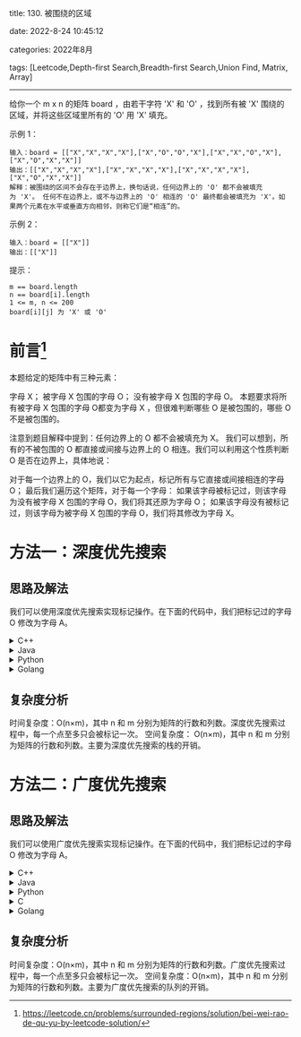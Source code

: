 title: 130. 被围绕的区域

date: 2022-8-24 10:45:12

categories: 2022年8月

tags: [Leetcode,Depth-first Search,Breadth-first Search,Union Find, Matrix, Array]

---

给你一个 m x n 的矩阵 board ，由若干字符 'X' 和 'O' ，找到所有被 'X' 围绕的区域，并将这些区域里所有的 'O' 用 'X' 填充。

<!-- more -->



示例 1：


    输入：board = [["X","X","X","X"],["X","O","O","X"],["X","X","O","X"],["X","O","X","X"]]
    输出：[["X","X","X","X"],["X","X","X","X"],["X","X","X","X"],["X","O","X","X"]]
    解释：被围绕的区间不会存在于边界上，换句话说，任何边界上的 'O' 都不会被填充为 'X'。 任何不在边界上，或不与边界上的 'O' 相连的 'O' 最终都会被填充为 'X'。如果两个元素在水平或垂直方向相邻，则称它们是“相连”的。
示例 2：

    输入：board = [["X"]]
    输出：[["X"]]


提示：
    
    m == board.length
    n == board[i].length
    1 <= m, n <= 200
    board[i][j] 为 'X' 或 'O'
    

# 前言[^1]

本题给定的矩阵中有三种元素：

字母 X；
被字母 X 包围的字母 O；
没有被字母 X 包围的字母 O。
本题要求将所有被字母 X 包围的字母 O都变为字母 X ，但很难判断哪些 O 是被包围的，哪些 O 不是被包围的。

注意到题目解释中提到：任何边界上的 O 都不会被填充为 X。 我们可以想到，所有的不被包围的 O 都直接或间接与边界上的 O 相连。我们可以利用这个性质判断 O 是否在边界上，具体地说：

对于每一个边界上的 O，我们以它为起点，标记所有与它直接或间接相连的字母 O；
最后我们遍历这个矩阵，对于每一个字母：
如果该字母被标记过，则该字母为没有被字母 X 包围的字母 O，我们将其还原为字母 O；
如果该字母没有被标记过，则该字母为被字母 X 包围的字母 O，我们将其修改为字母 X。
# 方法一：深度优先搜索

## 思路及解法

我们可以使用深度优先搜索实现标记操作。在下面的代码中，我们把标记过的字母 O 修改为字母 A。



<details>
    <summary>C++</summary>

```
class Solution {
public:
    int n, m;

    void dfs(vector<vector<char>>& board, int x, int y) {
        if (x < 0 || x >= n || y < 0 || y >= m || board[x][y] != 'O') {
            return;
        }
        board[x][y] = 'A';
        dfs(board, x + 1, y);
        dfs(board, x - 1, y);
        dfs(board, x, y + 1);
        dfs(board, x, y - 1);
    }

    void solve(vector<vector<char>>& board) {
        n = board.size();
        if (n == 0) {
            return;
        }
        m = board[0].size();
        for (int i = 0; i < n; i++) {
            dfs(board, i, 0);
            dfs(board, i, m - 1);
        }
        for (int i = 1; i < m - 1; i++) {
            dfs(board, 0, i);
            dfs(board, n - 1, i);
        }
        for (int i = 0; i < n; i++) {
            for (int j = 0; j < m; j++) {
                if (board[i][j] == 'A') {
                    board[i][j] = 'O';
                } else if (board[i][j] == 'O') {
                    board[i][j] = 'X';
                }
            }
        }
    }
};


```
</details>



<details>
    <summary>Java</summary>

```

class Solution {
    int n, m;

    public void solve(char[][] board) {
        n = board.length;
        if (n == 0) {
            return;
        }
        m = board[0].length;
        for (int i = 0; i < n; i++) {
            dfs(board, i, 0);
            dfs(board, i, m - 1);
        }
        for (int i = 1; i < m - 1; i++) {
            dfs(board, 0, i);
            dfs(board, n - 1, i);
        }
        for (int i = 0; i < n; i++) {
            for (int j = 0; j < m; j++) {
                if (board[i][j] == 'A') {
                    board[i][j] = 'O';
                } else if (board[i][j] == 'O') {
                    board[i][j] = 'X';
                }
            }
        }
    }

    public void dfs(char[][] board, int x, int y) {
        if (x < 0 || x >= n || y < 0 || y >= m || board[x][y] != 'O') {
            return;
        }
        board[x][y] = 'A';
        dfs(board, x + 1, y);
        dfs(board, x - 1, y);
        dfs(board, x, y + 1);
        dfs(board, x, y - 1);
    }
}

```
</details>



<details>
    <summary>Python</summary>

```

class Solution:
    def solve(self, board: List[List[str]]) -> None:
        if not board:
            return
        
        n, m = len(board), len(board[0])

        def dfs(x, y):
            if not 0 <= x < n or not 0 <= y < m or board[x][y] != 'O':
                return
            
            board[x][y] = "A"
            dfs(x + 1, y)
            dfs(x - 1, y)
            dfs(x, y + 1)
            dfs(x, y - 1)
        
        for i in range(n):
            dfs(i, 0)
            dfs(i, m - 1)
        
        for i in range(m - 1):
            dfs(0, i)
            dfs(n - 1, i)
        
        for i in range(n):
            for j in range(m):
                if board[i][j] == "A":
                    board[i][j] = "O"
                elif board[i][j] == "O":
                    board[i][j] = "X"


```
</details>



<details>
    <summary>Golang</summary>

```
var n, m int

func solve(board [][]byte)  {
    if len(board) == 0 || len(board[0]) == 0 {
        return
    }
    n, m = len(board), len(board[0])
    for i := 0; i < n; i++ {
        dfs(board, i, 0)
        dfs(board, i, m - 1)
    }
    for i := 1; i < m - 1; i++ {
        dfs(board, 0, i)
        dfs(board, n - 1, i)
    }
    for i := 0; i < n; i++ {
        for j := 0; j < m; j++ {
            if board[i][j] == 'A' {
                board[i][j] = 'O'
            } else if board[i][j] == 'O' {
                board[i][j] = 'X'
            }
        }
    }
}

func dfs(board [][]byte, x, y int) {
    if x < 0 || x >= n || y < 0 || y >= m || board[x][y] != 'O' {
        return
    }
    board[x][y] = 'A'
    dfs(board, x + 1, y)
    dfs(board, x - 1, y)
    dfs(board, x, y + 1)
    dfs(board, x, y - 1)
}


```
</details>


## 复杂度分析

时间复杂度：O(n×m)，其中 n 和 m 分别为矩阵的行数和列数。深度优先搜索过程中，每一个点至多只会被标记一次。
空间复杂度：
O(n×m)，其中 n 和 m 分别为矩阵的行数和列数。主要为深度优先搜索的栈的开销。
# 方法二：广度优先搜索

## 思路及解法

我们可以使用广度优先搜索实现标记操作。在下面的代码中，我们把标记过的字母 O 修改为字母 A。


<details>
    <summary>C++</summary>

```

class Solution {
public:
    const int dx[4] = {1, -1, 0, 0};
    const int dy[4] = {0, 0, 1, -1};

    void solve(vector<vector<char>>& board) {
        int n = board.size();
        if (n == 0) {
            return;
        }
        int m = board[0].size();
        queue<pair<int, int>> que;
        for (int i = 0; i < n; i++) {
            if (board[i][0] == 'O') {
                que.emplace(i, 0);
                board[i][0] = 'A';
            }
            if (board[i][m - 1] == 'O') {
                que.emplace(i, m - 1);
                board[i][m - 1] = 'A';
            }
        }
        for (int i = 1; i < m - 1; i++) {
            if (board[0][i] == 'O') {
                que.emplace(0, i);
                board[0][i] = 'A';
            }
            if (board[n - 1][i] == 'O') {
                que.emplace(n - 1, i);
                board[n - 1][i] = 'A';
            }
        }
        while (!que.empty()) {
            int x = que.front().first, y = que.front().second;
            que.pop();
            for (int i = 0; i < 4; i++) {
                int mx = x + dx[i], my = y + dy[i];
                if (mx < 0 || my < 0 || mx >= n || my >= m || board[mx][my] != 'O') {
                    continue;
                }
                que.emplace(mx, my);
                board[mx][my] = 'A';
            }
        }
        for (int i = 0; i < n; i++) {
            for (int j = 0; j < m; j++) {
                if (board[i][j] == 'A') {
                    board[i][j] = 'O';
                } else if (board[i][j] == 'O') {
                    board[i][j] = 'X';
                }
            }
        }
    }
};

```
</details>



<details>
    <summary>Java</summary>

```


class Solution {
    int[] dx = {1, -1, 0, 0};
    int[] dy = {0, 0, 1, -1};

    public void solve(char[][] board) {
        int n = board.length;
        if (n == 0) {
            return;
        }
        int m = board[0].length;
        Queue<int[]> queue = new LinkedList<int[]>();
        for (int i = 0; i < n; i++) {
            if (board[i][0] == 'O') {
                queue.offer(new int[]{i, 0});
                board[i][0] = 'A';
            }
            if (board[i][m - 1] == 'O') {
                queue.offer(new int[]{i, m - 1});
                board[i][m - 1] = 'A';
            }
        }
        for (int i = 1; i < m - 1; i++) {
            if (board[0][i] == 'O') {
                queue.offer(new int[]{0, i});
                board[0][i] = 'A';
            }
            if (board[n - 1][i] == 'O') {
                queue.offer(new int[]{n - 1, i});
                board[n - 1][i] = 'A';
            }
        }
        while (!queue.isEmpty()) {
            int[] cell = queue.poll();
            int x = cell[0], y = cell[1];
            for (int i = 0; i < 4; i++) {
                int mx = x + dx[i], my = y + dy[i];
                if (mx < 0 || my < 0 || mx >= n || my >= m || board[mx][my] != 'O') {
                    continue;
                }
                queue.offer(new int[]{mx, my});
                board[mx][my] = 'A';
            }
        }
        for (int i = 0; i < n; i++) {
            for (int j = 0; j < m; j++) {
                if (board[i][j] == 'A') {
                    board[i][j] = 'O';
                } else if (board[i][j] == 'O') {
                    board[i][j] = 'X';
                }
            }
        }
    }
}
```
</details>



<details>
    <summary>Python</summary>

```

class Solution:
    def solve(self, board: List[List[str]]) -> None:
        if not board:
            return
        
        n, m = len(board), len(board[0])
        que = collections.deque()
        for i in range(n):
            if board[i][0] == "O":
                que.append((i, 0))
                board[i][0] = "A"
            if board[i][m - 1] == "O":
                que.append((i, m - 1))
                board[i][m - 1] = "A"
        for i in range(m - 1):
            if board[0][i] == "O":
                que.append((0, i))
                board[0][i] = "A"
            if board[n - 1][i] == "O":
                que.append((n - 1, i))
                board[n - 1][i] = "A"
        
        while que:
            x, y = que.popleft()
            for mx, my in [(x - 1, y), (x + 1, y), (x, y - 1), (x, y + 1)]:
                if 0 <= mx < n and 0 <= my < m and board[mx][my] == "O":
                    que.append((mx, my))
                    board[mx][my] = "A"
        
        for i in range(n):
            for j in range(m):
                if board[i][j] == "A":
                    board[i][j] = "O"
                elif board[i][j] == "O":
                    board[i][j] = "X"


```
</details>


<details>
    <summary>C</summary>

```

const int dx[4] = {1, -1, 0, 0};
const int dy[4] = {0, 0, 1, -1};

void solve(char** board, int boardSize, int* boardColSize) {
    int n = boardSize;
    if (n == 0) {
        return;
    }
    int m = boardColSize[0];

    int** que = (int**)malloc(sizeof(int*) * n * m);
    for (int i = 0; i < n * m; i++) {
        que[i] = (int*)malloc(sizeof(int) * 2);
    }
    int l = 0, r = 0;
    for (int i = 0; i < n; i++) {
        if (board[i][0] == 'O') {
            board[i][0] = 'A';
            que[r][0] = i, que[r++][1] = 0;
        }
        if (board[i][m - 1] == 'O') {
            board[i][m - 1] = 'A';
            que[r][0] = i, que[r++][1] = m - 1;
        }
    }
    for (int i = 1; i < m - 1; i++) {
        if (board[0][i] == 'O') {
            board[0][i] = 'A';
            que[r][0] = 0, que[r++][1] = i;
        }
        if (board[n - 1][i] == 'O') {
            board[n - 1][i] = 'A';
            que[r][0] = n - 1, que[r++][1] = i;
        }
    }
    while (l < r) {
        int x = que[l][0], y = que[l][1];
        l++;
        for (int i = 0; i < 4; i++) {
            int mx = x + dx[i], my = y + dy[i];
            if (mx < 0 || my < 0 || mx >= n || my >= m || board[mx][my] != 'O') {
                continue;
            }
            board[mx][my] = 'A';
            que[r][0] = mx, que[r++][1] = my;
        }
    }
    for (int i = 0; i < n; i++) {
        for (int j = 0; j < m; j++) {
            if (board[i][j] == 'A') {
                board[i][j] = 'O';
            } else if (board[i][j] == 'O') {
                board[i][j] = 'X';
            }
        }
    }
    for (int i = 0; i < n * m; i++) {
        free(que[i]);
    }
    free(que);
}


```
</details>




<details>
    <summary>Golang</summary>

```

var (
    dx = [4]int{1, -1, 0, 0}
    dy = [4]int{0, 0, 1, -1}
)
func solve(board [][]byte)  {
    if len(board) == 0 || len(board[0]) == 0 {
        return
    }
    n, m := len(board), len(board[0])
    queue := [][]int{}
    for i := 0; i < n; i++ {
        if board[i][0] == 'O' {
            queue = append(queue, []int{i, 0})
            board[i][0] = 'A'
        }
        if board[i][m-1] == 'O' {
            queue = append(queue, []int{i, m - 1})
            board[i][m - 1] = 'A'
        }
    }
    for i := 1; i < m - 1; i++ {
        if board[0][i] == 'O' {
            queue = append(queue, []int{0, i})
            board[0][i] = 'A'
        }
        if board[n-1][i] == 'O' {
            queue = append(queue, []int{n - 1, i})
            board[n - 1][i] = 'A'
        }
    }
    for len(queue) > 0 {
        cell := queue[0]
        queue = queue[1:]
        x, y := cell[0], cell[1]
        for i := 0; i < 4; i++ {
            mx, my := x + dx[i], y + dy[i]
            if mx < 0 || my < 0 || mx >= n || my >= m || board[mx][my] != 'O' {
                continue
            }
            queue = append(queue, []int{mx, my})
            board[mx][my] = 'A'
        }
    }
    for i := 0; i < n; i++ {
        for j := 0; j < m; j++ {
            if board[i][j] == 'A' {
                board[i][j] = 'O'
            } else if board[i][j] == 'O' {
                board[i][j] = 'X'
            }
        }
    }
}

```
</details>


## 复杂度分析

时间复杂度：O(n×m)，其中 n 和 m 分别为矩阵的行数和列数。广度优先搜索过程中，每一个点至多只会被标记一次。
空间复杂度：O(n×m)，其中 n 和 m 分别为矩阵的行数和列数。主要为广度优先搜索的队列的开销。

[^1]:https://leetcode.cn/problems/surrounded-regions/solution/bei-wei-rao-de-qu-yu-by-leetcode-solution/